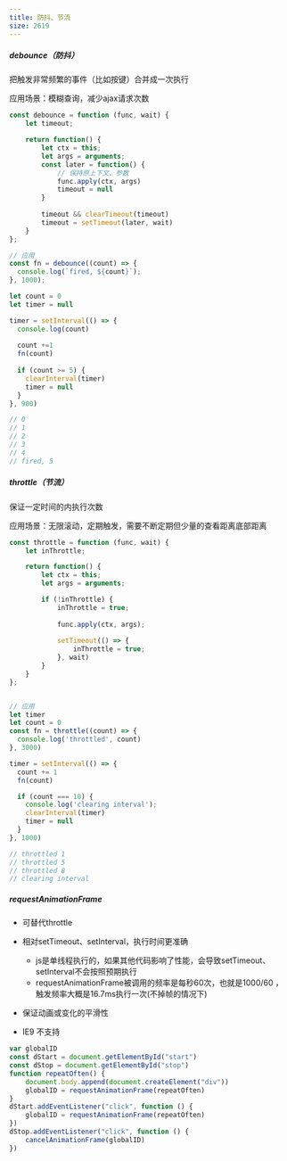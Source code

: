 ```yaml
---
title: 防抖、节流
size: 2619
---
```

##### debounce（防抖）

把触发非常频繁的事件（比如按键）合并成一次执行

应用场景：模糊查询，减少ajax请求次数

```js
const debounce = function (func, wait) {
    let timeout;

    return function() {
        let ctx = this;
        let args = arguments;
        const later = function() {
            // 保持原上下文、参数
            func.apply(ctx, args)
          	timeout = null
        }
        
        timeout && clearTimeout(timeout)
        timeout = setTimeout(later, wait)
    }
};

// 应用
const fn = debounce((count) => {
  console.log(`fired, ${count}`);
}, 1000);

let count = 0
let timer = null

timer = setInterval(() => {
  console.log(count)
  
  count +=1
  fn(count)
  
  if (count >= 5) {
    clearInterval(timer)
    timer = null
  }
}, 900)

// 0
// 1
// 2
// 3
// 4
// fired, 5
```

##### throttle（节流）

保证一定时间的内执行次数

应用场景：无限滚动，定期触发，需要不断定期但少量的查看距离底部距离


```javascript
const throttle = function (func, wait) {
    let inThrottle;

    return function() {
        let ctx = this;
        let args = arguments;

        if (!inThrottle) {
            inThrottle = true;
          
            func.apply(ctx, args);
          
            setTimeout(() => {
                inThrottle = true;
            }, wait)
        }
    }
};


// 应用
let timer
let count = 0
const fn = throttle((count) => {
  console.log('throttled', count)
}, 3000)

timer = setInterval(() => {
  count += 1
  fn(count)

  if (count === 10) {
    console.log('clearing interval');
    clearInterval(timer)
    timer = null
  }
}, 1000)

// throttled 1
// throttled 5
// throttled 8
// clearing interval
```


##### requestAnimationFrame

- 可替代throttle
- 相对setTimeout、setInterval，执行时间更准确
  - js是单线程执行的，如果其他代码影响了性能，会导致setTimeout、setInterval不会按照预期执行
  - requestAnimationFrame被调用的频率是每秒60次，也就是1000/60 ，触发频率大概是16.7ms执行一次(不掉帧的情况下)

- 保证动画或变化的平滑性
- IE9 不支持

```javascript
var globalID
const dStart = document.getElementById("start")
const dStop = document.getElementById("stop")
function repeatOften() {
	document.body.append(document.createElement("div"))
	globalID = requestAnimationFrame(repeatOften)
}
dStart.addEventListener("click", function () {
	globalID = requestAnimationFrame(repeatOften)
})
dStop.addEventListener("click", function () {
	cancelAnimationFrame(globalID)
})
```

